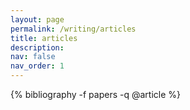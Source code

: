 ```yaml
---
layout: page
permalink: /writing/articles
title: articles
description:
nav: false
nav_order: 1
---
```

<!-- _pages/publications.md -->
<div class="publications">

  {% bibliography -f papers -q @article %}

</div>




